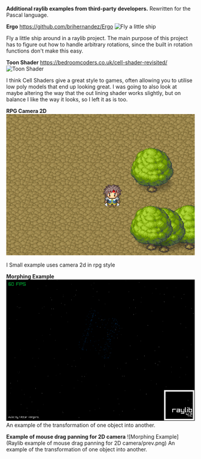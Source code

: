 **Additional raylib examples from third-party developers.**
Rewritten for the Pascal language.

**Ergo** 
https://github.com/brihernandez/Ergo
![Fly a little ship](https://github.com/brihernandez/Ergo/blob/master/screenshots/header.gif?raw=true)

Fly a little ship around in a raylib project. The main purpose of this project has to figure out how to handle arbitrary rotations, since the built in rotation functions don't make this easy.

**Toon Shader**
https://bedroomcoders.co.uk/cell-shader-revisited/
![Toon Shader](toonShader/prev.gif)

I think Cell Shaders give a great style to games, often allowing you to utilise low poly models that end up looking great. I was going to also look at maybe altering the way that the out lining shader works slightly, but on balance I like the way it looks, so I left it as is too.

**RPG Camera 2D**
![RPG Camera 2D](RPG_Camera2D/prev.png)

I Small example uses camera 2d in rpg style

**Morphing Example**
![Morphing Example](MorphTest/prev.png)
An example of the transformation of one object into another.

**Example of mouse drag panning for 2D camera**
![Morphing Example](Raylib example of mouse drag panning for 2D camera/prev.png)
An example of the transformation of one object into another.



